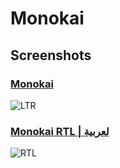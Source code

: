 # Monokai

## Screenshots

### [Monokai](<relative/link>)

![LTR](https://i.imgur.com/1nM5ESe.png)

### [Monokai RTL | لعربية](<relative/link>)

![RTL](https://i.imgur.com/9zQi4MU.png)